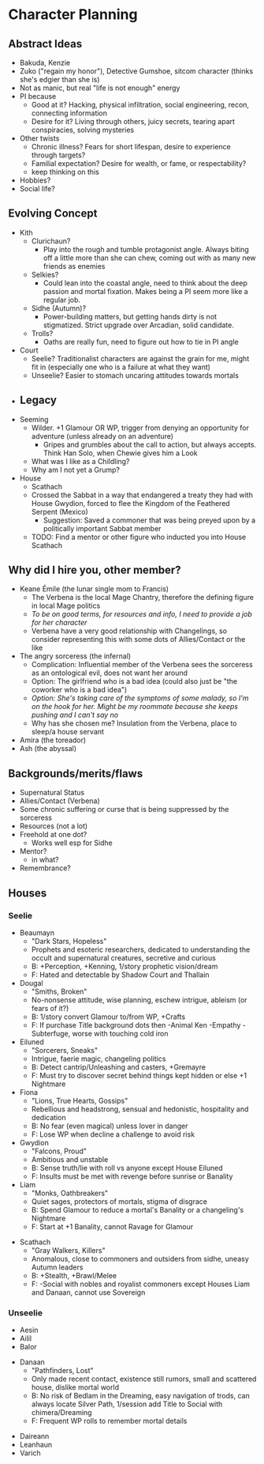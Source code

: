 # Character Planning
## Abstract Ideas
- Bakuda, Kenzie
- Zuko ("regain my honor"), Detective Gumshoe, sitcom character (thinks she's edgier than she is)
- Not as manic, but real "life is not enough" energy
- PI because
    - Good at it? Hacking, physical infiltration, social engineering, recon, connecting information
    - Desire for it? Living through others, juicy secrets, tearing apart conspiracies, solving mysteries
- Other twists
    - Chronic illness? Fears for short lifespan, desire to experience through targets?
    - Familial expectation? Desire for wealth, or fame, or respectability?
    - keep thinking on this
- Hobbies?
- Social life?

## Evolving Concept
- Kith
    - Clurichaun?
        - Play into the rough and tumble protagonist angle. Always biting off a little more than she can chew, coming out with as many new friends as enemies
    - Selkies?
        - Could lean into the coastal angle, need to think about the deep passion and mortal fixation. Makes being a PI seem more like a regular job.
    - Sidhe (Autumn)?
        - Power-building matters, but getting hands dirty is not stigmatized. Strict upgrade over Arcadian, solid candidate.
    - Trolls?
        - Oaths are really fun, need to figure out how to tie in PI angle
- Court
    - Seelie? Traditionalist characters are against the grain for me, might fit in (especially one who is a failure at what they want)
    - Unseelie? Easier to stomach uncaring attitudes towards mortals
- Legacy
    - 
- Seeming
    - Wilder. +1 Glamour OR WP, trigger from denying an opportunity for adventure (unless already on an adventure)
        - Gripes and grumbles about the call to action, but always accepts. Think Han Solo, when Chewie gives him a Look
    - What was I like as a Childling?
    - Why am I not yet a Grump?
- House
    - Scathach
    - Crossed the Sabbat in a way that endangered a treaty they had with House Gwydion, forced to flee the Kingdom of the Feathered Serpent (Mexico)
        - Suggestion: Saved a commoner that was being preyed upon by a politically important Sabbat member
    - TODO: Find a mentor or other figure who inducted you into House Scathach

## Why did I hire you, other member?
- Keane Émile (the lunar single mom to Francis)
    - The Verbena is the local Mage Chantry, therefore the defining figure in local Mage politics
    - *To be on good terms, for resources and info, I need to provide a job for her character*
    - Verbena have a very good relationship with Changelings, so consider representing this with some dots of Allies/Contact or the like
- The angry sorceress (the infernal)
    - Complication: Influential member of the Verbena sees the sorceress as an ontological evil, does not want her around
    - Option: The girlfriend who is a bad idea (could also just be "the coworker who is a bad idea")
    - *Option: She's taking care of the symptoms of some malady, so I'm on the hook for her. Might be my roommate because she keeps pushing and I can't say no*
    - Why has she chosen me? Insulation from the Verbena, place to sleep/a house servant
- Amira (the toreador)
- Ash (the abyssal)

## Backgrounds/merits/flaws
- Supernatural Status
- Allies/Contact (Verbena)
- Some chronic suffering or curse that is being suppressed by the sorceress
- Resources (not a lot)
- Freehold at one dot?
    - Works well esp for Sidhe
- Mentor?
    - in what?
- Remembrance?

## Houses
### Seelie
- Beaumayn
    - "Dark Stars, Hopeless"
    - Prophets and esoteric researchers, dedicated to understanding the occult and supernatural creatures, secretive and curious
    - B: +Perception, +Kenning, 1/story prophetic vision/dream
    - F: Hated and detectable by Shadow Court and Thallain
- Dougal
    - "Smiths, Broken"
    - No-nonsense attitude, wise planning, eschew intrigue, ableism (or fears of it?)
    - B: 1/story convert Glamour to/from WP, +Crafts
    - F: If purchase Title background dots then -Animal Ken -Empathy -Subterfuge, worse with touching cold iron
- Eiluned
    - "Sorcerers, Sneaks"
    - Intrigue, faerie magic, changeling politics
    - B: Detect cantrip/Unleashing and casters, +Gremayre
    - F: Must try to discover secret behind things kept hidden or else +1 Nightmare
- Fiona
    - "Lions, True Hearts, Gossips"
    - Rebellious and headstrong, sensual and hedonistic, hospitality and dedication
    - B: No fear (even magical) unless lover in danger
    - F: Lose WP when decline a challenge to avoid risk
- Gwydion
    - "Falcons, Proud"
    - Ambitious and unstable
    - B: Sense truth/lie with roll vs anyone except House Eiluned
    - F: Insults must be met with revenge before sunrise or Banality
- Liam
    - "Monks, Oathbreakers"
    - Quiet sages, protectors of mortals, stigma of disgrace
    - B: Spend Glamour to reduce a mortal's Banality or a changeling's Nightmare
    - F: Start at +1 Banality, cannot Ravage for Glamour
* Scathach
    - "Gray Walkers, Killers"
    - Anomalous, close to commoners and outsiders from sidhe, uneasy Autumn leaders
    - B: +Stealth, +Brawl/Melee
    - F: -Social with nobles and royalist commoners except Houses Liam and Danaan, cannot use Sovereign

### Unseelie
- Aesin
- Ailil
- Balor
* Danaan
    - "Pathfinders, Lost"
    - Only made recent contact, existence still rumors, small and scattered house, dislike mortal world
    - B: No risk of Bedlam in the Dreaming, easy navigation of trods, can always locate Silver Path, 1/session add Title to Social with chimera/Dreaming
    - F: Frequent WP rolls to remember mortal details
- Daireann
- Leanhaun
- Varich